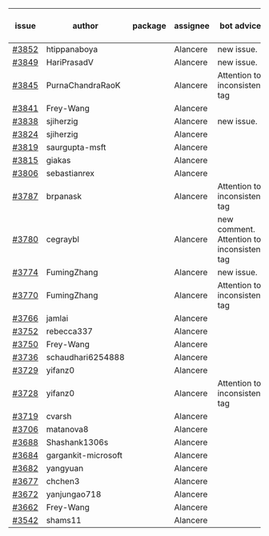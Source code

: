 | issue | author | package | assignee | bot advice | created date of issue | target release date | date from target |
| ------ | ------ | ------ | ------ | ------ | ------ | ------ | :-----: |
| [#3852](https://github.com/Azure/sdk-release-request/issues/3852) | htippanaboya |  | Alancere | new issue. | 03-01 | 03-24 |  |
| [#3849](https://github.com/Azure/sdk-release-request/issues/3849) | HariPrasadV |  | Alancere | new issue. | 03-01 | 03-24 |  |
| [#3845](https://github.com/Azure/sdk-release-request/issues/3845) | PurnaChandraRaoK |  | Alancere | Attention to inconsistent tag | 02-28 | 03-24 |  |
| [#3841](https://github.com/Azure/sdk-release-request/issues/3841) | Frey-Wang |  | Alancere |  | 02-24 | 03-24 |  |
| [#3838](https://github.com/Azure/sdk-release-request/issues/3838) | sjiherzig |  | Alancere | new issue. | 02-23 | 03-24 |  |
| [#3824](https://github.com/Azure/sdk-release-request/issues/3824) | sjiherzig |  | Alancere |  | 02-17 | 03-24 |  |
| [#3819](https://github.com/Azure/sdk-release-request/issues/3819) | saurgupta-msft |  | Alancere |  | 02-16 | 03-24 |  |
| [#3815](https://github.com/Azure/sdk-release-request/issues/3815) | giakas |  | Alancere |  | 02-16 | 03-24 |  |
| [#3806](https://github.com/Azure/sdk-release-request/issues/3806) | sebastianrex |  | Alancere |  | 02-15 | 03-24 |  |
| [#3787](https://github.com/Azure/sdk-release-request/issues/3787) | brpanask |  | Alancere | Attention to inconsistent tag | 02-14 | 03-24 |  |
| [#3780](https://github.com/Azure/sdk-release-request/issues/3780) | cegraybl |  | Alancere | new comment. Attention to inconsistent tag | 02-13 | 03-24 |  |
| [#3774](https://github.com/Azure/sdk-release-request/issues/3774) | FumingZhang |  | Alancere | new issue. | 02-13 | 03-24 |  |
| [#3770](https://github.com/Azure/sdk-release-request/issues/3770) | FumingZhang |  | Alancere | Attention to inconsistent tag | 02-13 | 03-24 |  |
| [#3766](https://github.com/Azure/sdk-release-request/issues/3766) | jamlai |  | Alancere |  | 02-10 | 03-24 |  |
| [#3752](https://github.com/Azure/sdk-release-request/issues/3752) | rebecca337 |  | Alancere |  | 02-09 | 02-24 |  |
| [#3750](https://github.com/Azure/sdk-release-request/issues/3750) | Frey-Wang |  | Alancere |  | 02-08 | 02-24 |  |
| [#3736](https://github.com/Azure/sdk-release-request/issues/3736) | schaudhari6254888 |  | Alancere |  | 02-01 | 02-24 |  |
| [#3729](https://github.com/Azure/sdk-release-request/issues/3729) | yifanz0 |  | Alancere |  | 02-01 | 03-07 |  |
| [#3728](https://github.com/Azure/sdk-release-request/issues/3728) | yifanz0 |  | Alancere | Attention to inconsistent tag | 02-01 | 02-24 |  |
| [#3719](https://github.com/Azure/sdk-release-request/issues/3719) | cvarsh |  | Alancere |  | 02-01 | 02-24 |  |
| [#3706](https://github.com/Azure/sdk-release-request/issues/3706) | matanova8 |  | Alancere |  | 01-29 | 02-24 |  |
| [#3688](https://github.com/Azure/sdk-release-request/issues/3688) | Shashank1306s |  | Alancere |  | 01-24 | 02-24 |  |
| [#3684](https://github.com/Azure/sdk-release-request/issues/3684) | gargankit-microsoft |  | Alancere |  | 01-23 | 02-24 |  |
| [#3682](https://github.com/Azure/sdk-release-request/issues/3682) | yangyuan |  | Alancere |  | 01-22 | 02-24 |  |
| [#3677](https://github.com/Azure/sdk-release-request/issues/3677) | chchen3 |  | Alancere |  | 01-19 | 02-24 |  |
| [#3672](https://github.com/Azure/sdk-release-request/issues/3672) | yanjungao718 |  | Alancere |  | 01-18 | 02-24 |  |
| [#3662](https://github.com/Azure/sdk-release-request/issues/3662) | Frey-Wang |  | Alancere |  | 01-16 | 02-24 |  |
| [#3542](https://github.com/Azure/sdk-release-request/issues/3542) | shams11 |  | Alancere |  | 12-07 | 12-23 |  |
